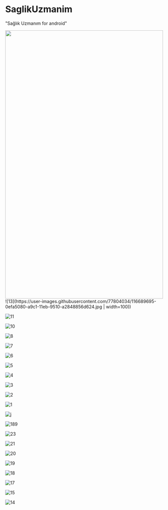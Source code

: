 # SaglikUzmanim
"Sağlık Uzmanım for android"


<img src="https://user-images.githubusercontent.com/77804034/116689695-0efa5080-a9c1-11eb-9510-a2848856d624.jpg" width="500" height="850">
![13](https://user-images.githubusercontent.com/77804034/116689695-0efa5080-a9c1-11eb-9510-a2848856d624.jpg | width=100))

![11](https://user-images.githubusercontent.com/77804034/116689697-102b7d80-a9c1-11eb-82de-06fdca03f028.jpg)


![10](https://user-images.githubusercontent.com/77804034/116689699-10c41400-a9c1-11eb-957a-238f8eebfd41.jpg)


![8](https://user-images.githubusercontent.com/77804034/116689701-11f54100-a9c1-11eb-88a5-c8ae8885424c.jpg)


![7](https://user-images.githubusercontent.com/77804034/116689703-128dd780-a9c1-11eb-955c-f8ba84722b53.jpg)


![6](https://user-images.githubusercontent.com/77804034/116689708-13266e00-a9c1-11eb-92a3-0abde4bd1b88.jpg)


![5](https://user-images.githubusercontent.com/77804034/116689711-13bf0480-a9c1-11eb-869d-20d2b76154ef.jpg)


![4](https://user-images.githubusercontent.com/77804034/116689716-14f03180-a9c1-11eb-9656-03d1fb2e115a.jpg)


![3](https://user-images.githubusercontent.com/77804034/116689719-1588c800-a9c1-11eb-9006-370dce558e03.jpg)



![2](https://user-images.githubusercontent.com/77804034/116689724-16b9f500-a9c1-11eb-89ab-ea91dfb0411b.jpg)


![1](https://user-images.githubusercontent.com/77804034/116689726-17528b80-a9c1-11eb-8dc2-8adc478d63a8.jpg)


![j](https://user-images.githubusercontent.com/77804034/116689730-17eb2200-a9c1-11eb-9b13-7bc07f8cf389.jpg)


![189](https://user-images.githubusercontent.com/77804034/116689733-1883b880-a9c1-11eb-978d-62ae4ec4d130.jpg)


![23](https://user-images.githubusercontent.com/77804034/116689743-1ae61280-a9c1-11eb-93a9-9cc71204eb29.jpg)


![21](https://user-images.githubusercontent.com/77804034/116689751-1f123000-a9c1-11eb-963f-08af0bd4b4d8.jpg)


![20](https://user-images.githubusercontent.com/77804034/116689767-233e4d80-a9c1-11eb-8be7-b8a5e9344802.jpg)


![19](https://user-images.githubusercontent.com/77804034/116689771-246f7a80-a9c1-11eb-9522-c69f00b84be1.jpg)


![18](https://user-images.githubusercontent.com/77804034/116689772-26393e00-a9c1-11eb-8697-9c61bae4e800.jpg)


![17](https://user-images.githubusercontent.com/77804034/116689783-289b9800-a9c1-11eb-91e8-decb5b5d82fe.jpg)


![15](https://user-images.githubusercontent.com/77804034/116689786-29342e80-a9c1-11eb-96d1-488635c7703a.jpg)


![14](https://user-images.githubusercontent.com/77804034/116689797-2d604c00-a9c1-11eb-9fc8-7609c0bacceb.jpg)
